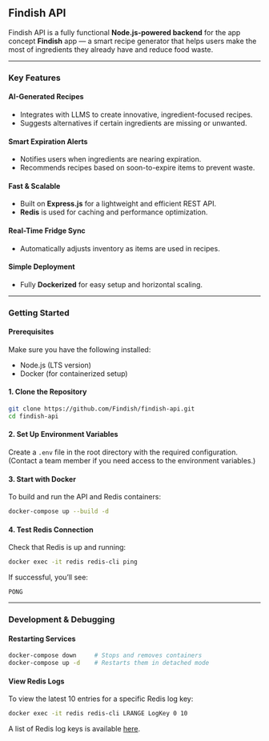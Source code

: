 ## Findish API

Findish API is a fully functional **Node.js-powered backend** for the app concept **Findish** app — a smart recipe generator that helps users make the most of ingredients they already have and reduce food waste.

---

### Key Features

#### AI-Generated Recipes

* Integrates with LLMS to create innovative, ingredient-focused recipes.
* Suggests alternatives if certain ingredients are missing or unwanted.

#### Smart Expiration Alerts

* Notifies users when ingredients are nearing expiration.
* Recommends recipes based on soon-to-expire items to prevent waste.

#### Fast & Scalable

* Built on **Express.js** for a lightweight and efficient REST API.
* **Redis** is used for caching and performance optimization.

#### Real-Time Fridge Sync

* Automatically adjusts inventory as items are used in recipes.

#### Simple Deployment

* Fully **Dockerized** for easy setup and horizontal scaling.

---

### Getting Started

#### Prerequisites

Make sure you have the following installed:

* Node.js (LTS version)
* Docker (for containerized setup)

#### 1. Clone the Repository

```bash
git clone https://github.com/Findish/findish-api.git
cd findish-api
```

#### 2. Set Up Environment Variables

Create a `.env` file in the root directory with the required configuration.
(Contact a team member if you need access to the environment variables.)

#### 3. Start with Docker

To build and run the API and Redis containers:

```bash
docker-compose up --build -d
```

#### 4. Test Redis Connection

Check that Redis is up and running:

```bash
docker exec -it redis redis-cli ping
```

If successful, you’ll see:

```
PONG
```

---

### Development & Debugging

#### Restarting Services

```bash
docker-compose down     # Stops and removes containers
docker-compose up -d    # Restarts them in detached mode
```

#### View Redis Logs

To view the latest 10 entries for a specific Redis log key:

```bash
docker exec -it redis redis-cli LRANGE LogKey 0 10
```

A list of Redis log keys is available [here](./app/redis/RedisLogKeys.md).
